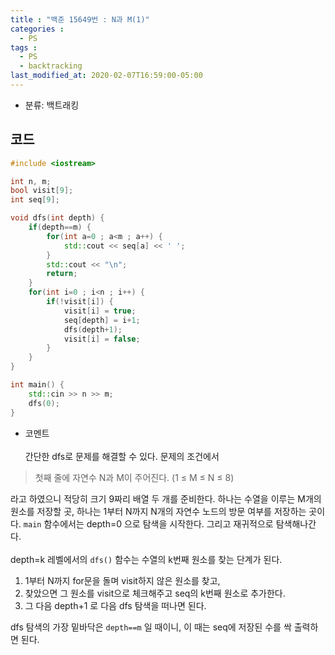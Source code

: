 ```yaml
---
title : "백준 15649번 : N과 M(1)"
categories : 
  - PS
tags :
  - PS
  - backtracking
last_modified_at: 2020-02-07T16:59:00-05:00
---
```


- 분류: 백트래킹

## 코드
```cpp
#include <iostream>

int n, m;
bool visit[9];
int seq[9];

void dfs(int depth) {
    if(depth==m) {
        for(int a=0 ; a<m ; a++) {
            std::cout << seq[a] << ' ';
        }
        std::cout << "\n";
        return;
    }
    for(int i=0 ; i<n ; i++) {
        if(!visit[i]) {
            visit[i] = true;
            seq[depth] = i+1;
            dfs(depth+1);
            visit[i] = false;
        }
    }
}

int main() {
    std::cin >> n >> m;
    dfs(0);
}
```
- 코멘트<br /><br />
간단한 dfs로 문제를 해결할 수 있다.
문제의 조건에서 
>첫째 줄에 자연수 N과 M이 주어진다. (1 ≤ M ≤ N ≤ 8)

라고 하였으니 적당히 크기 9짜리 배열 두 개를 준비한다. 하나는 수열을 이루는 M개의 원소를 저장할 곳, 하나는 1부터 N까지 N개의 자연수 노드의 방문 여부를 저장하는 곳이다.
```main``` 함수에서는 depth=0 으로 탐색을 시작한다. 그리고 재귀적으로 탐색해나간다.<br /><br />
depth=k 레벨에서의 ```dfs()``` 함수는 수열의 k번째 원소를 찾는 단계가 된다.<br />
1. 1부터 N까지 for문을 돌며 visit하지 않은 원소를 찾고, 
2. 찾았으면 그 원소를 visit으로 체크해주고 seq의 k번째 원소로 추가한다.
3. 그 다음 depth+1 로 다음 dfs 탐색을 떠나면 된다.

dfs 탐색의 가장 밑바닥은 ```depth==m``` 일 때이니, 이 때는 seq에 저장된 수를 싹 출력하면 된다.
